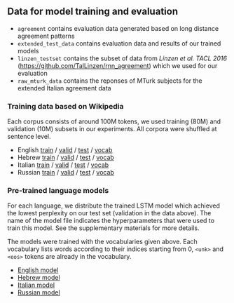 ## Data for model training and evaluation

- `agreement` contains evaluation data generated based on long distance agreement patterns
- `extended_test_data` contains evaluation data and results of our trained models
- `linzen_testset` contains the subset of data from *Linzen et al. TACL 2016* (https://github.com/TalLinzen/rnn_agreement) which we used for our evaluation
- `raw_mturk_data` contains the reponses of MTurk subjects for the extended Italian agreement data 

### Training data based on Wikipedia

Each corpus consists of around 100M tokens, we used training (80M) and validation (10M) subsets in our experiments. All corpora were shuffled at sentence level.

- English [train](https://s3.amazonaws.com/colorless-green-rnns/training-data/English/train.txt) / [valid](https://s3.amazonaws.com/colorless-green-rnns/training-data/English/valid.txt) / [test](https://s3.amazonaws.com/colorless-green-rnns/training-data/English/test.txt) / [vocab](https://s3.amazonaws.com/colorless-green-rnns/training-data/English/vocab.txt)
- Hebrew [train](https://s3.amazonaws.com/colorless-green-rnns/training-data/Hebrew/train.txt) / [valid](https://s3.amazonaws.com/colorless-green-rnns/training-data/Hebrew/valid.txt) / [test](https://s3.amazonaws.com/colorless-green-rnns/training-data/Hebrew/test.txt) / [vocab](https://s3.amazonaws.com/colorless-green-rnns/training-data/Hebrew/vocab.txt)
- Italian [train](https://s3.amazonaws.com/colorless-green-rnns/training-data/Italian/train.txt) / [valid](https://s3.amazonaws.com/colorless-green-rnns/training-data/Italian/valid.txt) / [test](https://s3.amazonaws.com/colorless-green-rnns/training-data/Italian/test.txt) / [vocab](https://s3.amazonaws.com/colorless-green-rnns/training-data/Italian/vocab.txt)
- Russian [train](https://s3.amazonaws.com/colorless-green-rnns/training-data/Russian/train.txt) / [valid](https://s3.amazonaws.com/colorless-green-rnns/training-data/Russian/valid.txt) / [test](https://s3.amazonaws.com/colorless-green-rnns/training-data/Russian/test.txt) / [vocab](https://s3.amazonaws.com/colorless-green-rnns/training-data/Russian/vocab.txt)

### Pre-trained language models

For each language, we distribute the trained LSTM model which achieved the lowest perplexity on our test set (validation in the data above). The name of the model file indicates the hyperparameters that were used to train this model. See the supplementary materials for more details.

The models were trained with the vocabularies given above. Each vocabulary lists words according to their indices starting from 0, `<unk>` and `<eos>` tokens are already in the vocabulary.

* [English model](https://s3.amazonaws.com/colorless-green-rnns/best-models/English/hidden650_batch128_dropout0.2_lr20.0.pt)
* [Hebrew model](https://s3.amazonaws.com/colorless-green-rnns/best-models/Hebrew/hidden650_batch64_dropout0.1_lr20.0.pt)
* [Italian model](https://s3.amazonaws.com/colorless-green-rnns/best-models/Italian/hidden650_batch64_dropout0.2_lr20.0.pt)
* [Russian model](https://s3.amazonaws.com/colorless-green-rnns/best-models/Russian/hidden650_batch64_dropout0.2_lr20.0.pt)
